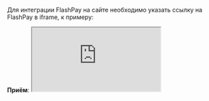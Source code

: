 Для интеграции FlashPay на сайте необходимо указать ссылку на FlashPay в iframe, к примеру:

**Приём**: <iframe src='https://skycrypto.shop/flashpay/payment/{id}' />

**Выплата**: <iframe src='https://skycrypto.shop/flashpay/sale/{id}' />


<h1 align="center">Приём</h1>
 
[Создание приёма](#flashpay)

[Получение информации по выполнению приёма](#flashpayinfo)

[Подтверждение отправки фиата](#confirmation)

[Статусы платежей приёма](#paymentStatuses)

<a name="flashpay"></a>
## Создание приёма

```http
  POST /rest/v2/payments_v2 
```
#### Body parameters

| Parameter | Type     | Description                |
| :-------- | :------- | :------------------------- |
| `is_flash` | `number` | **Required**. Для создания приёма данное поле должно быть со значением **true**.
| `amount` | `number` | **Required**. Сумма покупки. [Посмотреть информацию по лимитам валют](CURRENCIES.md)
| `label` | `string` | Hash который задается мерчантом
| `symbol` | `string` | **Required**. [Список криптовалют](FLASHPAY_CRYPTOCURRENCIES.md)
| `currency` | `string` | **Required**. [Список валют](CURRENCIES.md)
| `is_currency_amount` | `boolean` | **Required**. Для Flash Pay значение должно быть true
| `lang` | `string` | Используется для установки языка интерфейса FlashPay. По дефолту - 'ru'. [Список языков FlashPay](SKYPAYLANGUAGES.md)
| `broker_id` | `string` | Используется для создания платежа на определенный банк. [Список банков](FLASHPAY_BROKERS.md)
| `valid_minutes` | `number` | Время в минутах, через которое у платежа будет 3 статус. Максимальное значение - 120. По дефолту - 120. [Статусы платежей](#paymentStatuses)
| `client_name` | `string` | ФИО клиента.
| `client_email` | `string` | E-mail клиента.

#### Limits

| Parameter | Rules     |
| :-------- | :-------  |
| `amount` | minimum: **0.0001**; maximum: **100000000**
| `label` | maxLength: **256**
| `client_name` | maxLength: **64**
| `client_email` | maxLength: **64**

#### Body example

```javascript
{
  "amount": 1500,
  "label": "100311",
  "symbol": "usdt",
  "currency": "rub",
  "is_flash": true,
  "is_currency_amount": true,
  "broker_id": "ad70be25-5bb0-401f-a7a2-1f71c403cabf",
  "client_name": "Stan Smith",
  "client_email": "test@mail.co"
}
```

#### Response example

```javascript
{
  "amount": 450.0,
  "broker_id": "efc65f1a-484a-4297-b192-3cf199e38e52",
  "confirmed_at": null,
  "created_at": "2023-01-23T09:40:25.147586+00:00",
  "currency": "rub",
  "deal": null,
  "fiat_sent": false,
  "id": "6e7e9421-9e08-4ecd-93c8-abc3559642bc",
  "is_currency_amount": true,
  "label": "642002",
  "lang": "ru",
  "merchant_id": 120222,
  "processed_at": null,
  "received_crypto": 0.0,
  "requisites": null,
  "status": 0,
  "symbol": "usdt",
  "valid_minutes": 360,
  "client_name": "Stan Smith",
  "client_email": "test@mail.co",
  "web_link": "https://shop.trcrfortest.co/flashpay/payment/b5a3f8be-f3e8-431d-bf15-9a632fcf8e14",
  "rate": 3850026.30
}
```
 <a name="flashpayinfo"></a>
## Получение информации по выполнению приёма

```http
  GET rest/v2/payments_v2/<ID> 
```

#### Query parameters

| Parameter | Description                |
| :-------- | :------------------------- |
| `ID` | **Required**.

#### Response example

```javascript
{
  "amount": 450.0,
  "broker_id": "efc65f1a-484a-4297-b192-3cf199e38e52",
  "confirmed_at": null,
  "created_at": "2023-01-23T09:40:25.147586+00:00",
  "currency": "rub",
  "deal": null,
  "fiat_sent": false,
  "id": "6e7e9421-9e08-4ecd-93c8-abc3559642bc",
  "is_currency_amount": true,
  "label": "642002",
  "merchant_id": 120222,
  "processed_at": null,
  "received_crypto": 0.0,
  "requisites": 4452773861241948,
  "status": 1,
  "lang": "ru",
  "symbol": "usdt",
  "valid_minutes": 360,
  "client_name": "Stan Smith",
  "client_email": "test@mail.co",
  "web_link": "https://shop.trcrfortest.co/flashpay/payment/b5a3f8be-f3e8-431d-bf15-9a632fcf8e14",
  "rate": 3850026.30
}
```

 <a name="paymentStatuses"></a>
## Статусы платежей приёма
| Payment status (status) | Description                |
| :-------- |  :------------------------- |
| `0` | Cозданный платеж |
| `1` | Платеж в статусе оплаты |
| `2` | Успешный платеж |
| `3` | Не успешный платеж |

 <a name="confirmation"></a>
## Подтверждение отправки фиата

```http
  PATCH /rest/v2/payments_v2/<ID>/update
```

#### Query parameters

| Parameter | Description                |
| :-------- | :------------------------- |
| `ID` | **Required**.

#### Body parameters

| Parameter | Type     | Description                |
| :-------- | :------- | :------------------------- |
| `fiat_sent` | `boolean` | **Required**. 

#### Body example

```javascript
{
  "fiat_sent": true,
}
```

#### Response example

```javascript
{
  "success": "\"fiat_sent\" updated"
}
```

<h1 align="center">Выплата</h1>
 

[Создание выплаты](#flashsale)

[Получение информации по выполнению выплаты](#flashsaleinfo)

[Статусы платежей выплат](#paymentStatuses)

 <a name="flashsale"></a>
## Создание выплаты

```http
  POST /rest/v2/sale_v2 
```
#### Body parameters

| Parameter | Type     | Description                |
| :-------- | :------- | :------------------------- |
| `is_flash` | `boolean` | **Required**. Для создания выплаты данное поле должно быть со значением **true**.
 `symbol` | `string` | **Required**. [Список криптовалют](FLASHPAY_CRYPTOCURRENCIES.md)
| `amount` | `number` | **Required**. Сумма продажи RUB.
| `broker_id` | `string` | **Required**. [Список банков](FLASHPAY_BROKERS.md)
| `requisites` | `string` | **Required**.
| `is_currency_amount` | `boolean` | **Required**. для суммы в фиате – true, для суммы в крипте – false 
| `lang` | `string` | Используется для установки языка интерфейса FlashSale. По дефолту - 'ru'. [Список языков FlashSale](SKYPAYLANGUAGES.md)
 | `currency` | `string` | По дефолту - 'rub'. [Список валют](CURRENCIES_SALES.md)
| `client_order_id` | `number` | Данное поле предназначено для реализации идемпотентности.
| `valid_minutes` | `number` | Время в минутах, через которое у платежа будет 3 статус. Максимальное значение - 120. По дефолту - 120. [Статусы платежей](#paymentStatuses)

#### Limits

| Parameter | Rules     |
| :-------- | :-------  |
| `amount` | minimum: **2000**; maximum: **50000**

#### Body example

```javascript
{
  "symbol": "usdt",
  "is_flash": true,
  "amount": 10000,
  "is_currency_amount": true,
  "broker_id": "f79a6e4d-0f87-45d6-bbf8-5ee3d95cc3af",
  "requisites": "test flash sale requisite”,
  "currency": "rub"
}
```

#### Response example

```javascript
{
  "amount": 2000,
  "broker_id": "fd70be25-5bb0-401f-a7a2-1f71c403caba",
  "cancel_reason": null,
  "client_order_id": null,
  "created_at": "2023-08-16T11:11:55.772941+00:00",
  "currency": "rub",
  "deal": null,
  "id": "41f1acd0-db1c-456b-9b1d-c7bc2148e134",
  "merchant_id": 186714,
  "is_currency_amount": true,
  "processed_at": null,
  "requisites": "test v2 requisite",
  "sent_crypto": 0.0,
  "status": 0,
  "lang": "ru",
  "symbol": "usdt",
  "valid_minutes": 360,
  "web_link": "https://shop.trcrfortest.co/flashpay/sale/ce7c423e-1a38-449a-a80d-a24886e96153",
}
```
 <a name="flashsaleinfo"></a>
## Получение информации по выполнению выплаты

```http
  GET rest/v2/sale_v2/<ID> 
```

#### Query parameters

| Parameter | Description                |
| :-------- | :------------------------- |
| `ID` | **Required**.

#### Response example

```javascript
{
  "amount": 2000,
  "broker_id": "fd70be25-5bb0-401f-a7a2-1f71c403caba",
  "cancel_reason": null,
  "client_order_id": null,
  "created_at": "2023-08-16T11:11:55.772941+00:00",
  "currency": "rub",
  "lang": "ru",
  "deal": "FdvgWIDl0Q",
  "id": "41f1acd0-db1c-456b-9b1d-c7bc2148e134",
  "merchant_id": 186714,
  "is_currency_amount": true,
  "processed_at": "2023-08-16T11:12:39.206570+00:00",
  "requisites": "test v2 requisite",
  "sent_crypto": 21.00665569,
  "status": 2,
  "symbol": "usdt",
  "valid_minutes": 360,
  "web_link": "https://shop.trcrfortest.co/flashpay/sale/ce7c423e-1a38-449a-a80d-a24886e96153",
}
```

## Статусы платежей выплаты
 <a name="paymentStatuses"></a>
| Sale status (status) | Description                |
| :-------- |  :------------------------- |
| `0` | Cозданная продажа |
| `1` | Продажа в статусе оплаты |
| `2` | Успешная продажа |
| `3` | Не успешная продажа |


